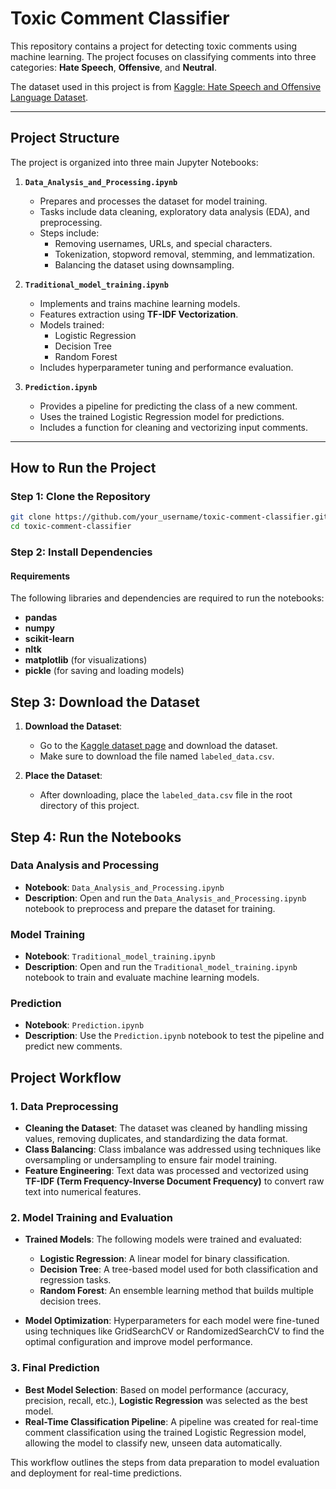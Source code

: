 # Toxic Comment Classifier

This repository contains a project for detecting toxic comments using machine learning. The project focuses on classifying comments into three categories: **Hate Speech**, **Offensive**, and **Neutral**.

The dataset used in this project is from [Kaggle: Hate Speech and Offensive Language Dataset](https://www.kaggle.com/datasets/mrmorj/hate-speech-and-offensive-language-dataset).

---

## **Project Structure**
The project is organized into three main Jupyter Notebooks:

1. **`Data_Analysis_and_Processing.ipynb`**  
   - Prepares and processes the dataset for model training.  
   - Tasks include data cleaning, exploratory data analysis (EDA), and preprocessing.  
   - Steps include:  
     - Removing usernames, URLs, and special characters.  
     - Tokenization, stopword removal, stemming, and lemmatization.  
     - Balancing the dataset using downsampling.  

2. **`Traditional_model_training.ipynb`**  
   - Implements and trains machine learning models.  
   - Features extraction using **TF-IDF Vectorization**.  
   - Models trained:  
     - Logistic Regression  
     - Decision Tree  
     - Random Forest  
   - Includes hyperparameter tuning and performance evaluation.

3. **`Prediction.ipynb`**  
   - Provides a pipeline for predicting the class of a new comment.  
   - Uses the trained Logistic Regression model for predictions.  
   - Includes a function for cleaning and vectorizing input comments.  

---

## **How to Run the Project**

### **Step 1: Clone the Repository**
```bash
git clone https://github.com/your_username/toxic-comment-classifier.git
cd toxic-comment-classifier
```

### **Step 2: Install Dependencies**

#### Requirements
The following libraries and dependencies are required to run the notebooks:
- **pandas**
- **numpy**
- **scikit-learn**
- **nltk**
- **matplotlib** (for visualizations)
- **pickle** (for saving and loading models)


## Step 3: Download the Dataset

1. **Download the Dataset**: 
   - Go to the [Kaggle dataset page](https://www.kaggle.com/datasets/mrmorj/hate-speech-and-offensive-language-dataset) and download the dataset.
   - Make sure to download the file named `labeled_data.csv`.

2. **Place the Dataset**: 
   - After downloading, place the `labeled_data.csv` file in the root directory of this project.

## Step 4: Run the Notebooks

### Data Analysis and Processing
- **Notebook**: `Data_Analysis_and_Processing.ipynb`
- **Description**: Open and run the `Data_Analysis_and_Processing.ipynb` notebook to preprocess and prepare the dataset for training.

### Model Training
- **Notebook**: `Traditional_model_training.ipynb`
- **Description**: Open and run the `Traditional_model_training.ipynb` notebook to train and evaluate machine learning models.

### Prediction
- **Notebook**: `Prediction.ipynb`
- **Description**: Use the `Prediction.ipynb` notebook to test the pipeline and predict new comments.



## Project Workflow

### 1. Data Preprocessing
- **Cleaning the Dataset**: The dataset was cleaned by handling missing values, removing duplicates, and standardizing the data format.
- **Class Balancing**: Class imbalance was addressed using techniques like oversampling or undersampling to ensure fair model training.
- **Feature Engineering**: Text data was processed and vectorized using **TF-IDF (Term Frequency-Inverse Document Frequency)** to convert raw text into numerical features.

### 2. Model Training and Evaluation
- **Trained Models**: The following models were trained and evaluated:
  - **Logistic Regression**: A linear model for binary classification.
  - **Decision Tree**: A tree-based model used for both classification and regression tasks.
  - **Random Forest**: An ensemble learning method that builds multiple decision trees.
  
- **Model Optimization**: Hyperparameters for each model were fine-tuned using techniques like GridSearchCV or RandomizedSearchCV to find the optimal configuration and improve model performance.

### 3. Final Prediction
- **Best Model Selection**: Based on model performance (accuracy, precision, recall, etc.), **Logistic Regression** was selected as the best model.
- **Real-Time Classification Pipeline**: A pipeline was created for real-time comment classification using the trained Logistic Regression model, allowing the model to classify new, unseen data automatically.

This workflow outlines the steps from data preparation to model evaluation and deployment for real-time predictions.

